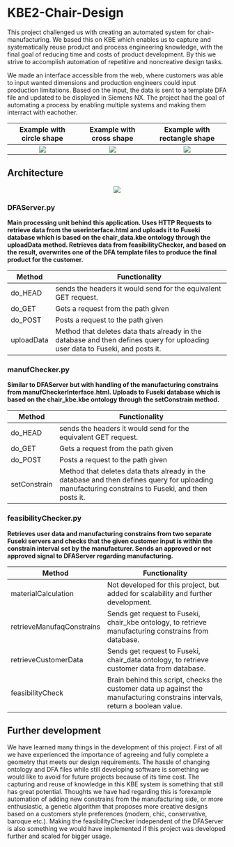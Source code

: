 # KBE2-Chair-Design
This project challenged us with creating an automated system for chair-manufacturing. We based this on KBE which enables us to capture and systematically reuse product and process
engineering knowledge, with the final goal of reducing time and costs of product development. By this we strive to accomplish automation of repetitive and noncreative design tasks.

We made an interface accessible from the web, where customers was able to input wanted dimensions and production engineers could input production limitations. Based on the input, the data is sent to a template DFA file and updated to be displayed in Siemens NX. The project had the goal of automating a process by enabling multiple systems and making them interract with eachother.

   Example with circle shape  |  Example with cross shape   |  Example with rectangle shape    
:----------------------------:|:----------------------------:|:----------------------------:
![](https://user-images.githubusercontent.com/77832956/109148115-19e8f880-7766-11eb-8281-2f0703df2a68.png)  |  ![](https://user-images.githubusercontent.com/77832956/109148159-2705e780-7766-11eb-8c0c-71c2c576eb49.png)   |   ![](https://user-images.githubusercontent.com/77832956/107939730-6d4d9080-6f87-11eb-8647-1d85c32ee681.png)

<h2>Architecture</h2>
<p align="center">
<img src="https://user-images.githubusercontent.com/77832956/109137207-3b8fb300-7759-11eb-8047-7cb75d5b3a0a.png">
</p>

<h3>DFAServer.py</h3>

**Main processing unit behind this application. Uses HTTP Requests to retrieve data from the userinterface.html and uploads it to Fuseki database which is based
on the chair_data.kbe ontology through the uploadData method. Retrieves data from feasibilityChecker, and based on the result, overwrites one of the DFA template files to produce the final product for the customer.**

| Method | Functionality |
| --- | --- |
| do_HEAD | sends the headers it would send for the equivalent GET request. |
| do_GET | Gets a request from the path given |
| do_POST | Posts a request to the path given |
| uploadData | Method that deletes data thats already in the database and then defines query for uploading user data to Fuseki, and posts it. |

<h3>manufChecker.py</h3>

**Similar to DFAServer but with handling of the manufacturing constrains from manufCheckerInterface.html. Uploads to Fuseki database which is based on the chair_kbe.kbe
ontology through the setConstrain method.**

| Method | Functionality |
| --- | --- |
| do_HEAD | sends the headers it would send for the equivalent GET request. |
| do_GET | Gets a request from the path given |
| do_POST | Posts a request to the path given |
| setConstrain | Method that deletes data thats already in the database and then defines query for uploading manufacturing constrains to Fuseki, and then posts it. |

<h3>feasibilityChecker.py</h3>

**Retrieves user data and manufacturing constrains from two separate Fuseki servers and checks that the given customer input is within the constrain interval set by the
manufacturer. Sends an approved or not approved signal to DFAServer regarding manufacturing.**

| Method | Functionality |
| --- | --- |
| materialCalculation | Not developed for this project, but added for scalability and further development. |
| retrieveManufaqConstrains | Sends get request to Fuseki, chair_kbe ontology, to retrieve manufacturing constrains from database. |
| retrieveCustomerData | Sends get request to Fuseki, chair_data ontology, to retrieve customer data from database. |
| feasibilityCheck | Brain behind this script, checks the customer data up against the manufacturing constrains intervals, return a boolean value. |


<h2>Further development</h2>

We have learned many things in the development of this project. First of all we have experienced the importance of agreeing and fully complete a geometry that meets our
design requirements. The hassle of changing ontology and DFA files while still developing software is something we would like to avoid for future projects because of its time cost.
The capturing and reuse of knowledge in this KBE system is something that still has great potential. Thoughts we have had regarding this is forexample automation of adding new constrains from the manufacturing side, or more enthusiastic, a genetic algorithm that proposes more creative designs based on a customers style preferences (modern, chic, conservative, baroque etc.). Making the feasibilityChecker independent of the DFAServer is also something we would have implemented if this project was developed further 
and scaled for bigger usage.
